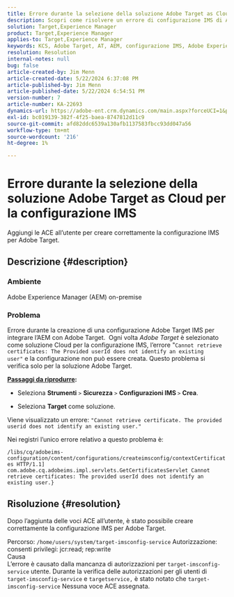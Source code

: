 ```yaml
---
title: Errore durante la selezione della soluzione Adobe Target as Cloud per la configurazione IMS
description: Scopri come risolvere un errore di configurazione IMS di Adobe Target durante la creazione di una configurazione IMS di Target al fine di integrare l’AEM con Target.
solution: Target,Experience Manager
product: Target,Experience Manager
applies-to: Target,Experience Manager
keywords: KCS, Adobe Target, AT, AEM, configurazione IMS, Adobe Experience Manager, risoluzione dei problemi, ACE
resolution: Resolution
internal-notes: null
bug: false
article-created-by: Jim Menn
article-created-date: 5/22/2024 6:37:08 PM
article-published-by: Jim Menn
article-published-date: 5/22/2024 6:54:51 PM
version-number: 7
article-number: KA-22693
dynamics-url: https://adobe-ent.crm.dynamics.com/main.aspx?forceUCI=1&pagetype=entityrecord&etn=knowledgearticle&id=000d9d47-6a18-ef11-9f8a-6045bd006268
exl-id: bc019139-382f-4f25-baea-8747812d11c9
source-git-commit: afd82ddc6539a130afb1137583fbcc93dd047a56
workflow-type: tm+mt
source-wordcount: '216'
ht-degree: 1%

---
```


# Errore durante la selezione della soluzione Adobe Target as Cloud per la configurazione IMS


Aggiungi le ACE all’utente per creare correttamente la configurazione IMS per Adobe Target.

## Descrizione {#description}


### Ambiente

Adobe Experience Manager (AEM) on-premise

### Problema

Errore durante la creazione di una configurazione Adobe Target IMS per integrare l’AEM con Adobe Target.  Ogni volta *Adobe Target* è selezionato come soluzione Cloud per la configurazione IMS, l’errore &quot;`Cannot retrieve certificates: The Provided userId does not identify an existing user"` e la configurazione non può essere creata. Questo problema si verifica solo per la soluzione Adobe Target.



<b><u>Passaggi da riprodurre</u>:</b>

- Seleziona <b>Strumenti</b> `>`  <b>Sicurezza</b> `>`  <b>Configurazioni IMS </b>`>`  <b>Crea</b>.


- Seleziona <b>Target</b> come soluzione.


Viene visualizzato un errore: `"Cannot retrieve certificate. The provided userid does not identify an existing user."`

Nei registri l’unico errore relativo a questo problema è:

`/libs/cq/adobeims-configuration/content/configurations/createimsconfig/contextCertificates HTTP/1.1]  com.adobe.cq.adobeims.impl.servlets.GetCertificatesServlet Cannot retrieve certificates: The provided userId does not identify an existing user.}`


## Risoluzione {#resolution}


Dopo l’aggiunta delle voci ACE all’utente, è stato possibile creare correttamente la configurazione IMS per Adobe Target.

Percorso: `/home/users/system/target-imsconfig-service` Autorizzazione: consenti privilegi: jcr:read; rep:write
<br>Causa<br>
L’errore è causato dalla mancanza di autorizzazioni per `target-imsconfig-service` utente. Durante la verifica delle autorizzazioni per gli utenti di `target-imsconfig-service` e `targetservice,` è stato notato che `target-imsconfig-service` Nessuna voce ACE assegnata.
